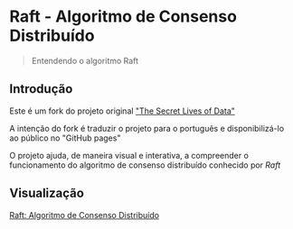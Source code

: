 Raft - Algoritmo de Consenso Distribuído
========================================

> Entendendo o algoritmo Raft

## Introdução

Este é um fork do projeto original ["The Secret Lives of Data"](https://github.com/benbjohnson/thesecretlivesofdata)

A intenção do fork é traduzir o projeto para o português e disponibilizá-lo ao público no "GitHub pages"

O projeto ajuda, de maneira visual e interativa, a compreender o funcionamento do algoritmo de consenso distribuído conhecido por *Raft*


## Visualização

[Raft: Algoritmo de Consenso Distribuído](https://marcelo-franco.github.io/raft/visual)
